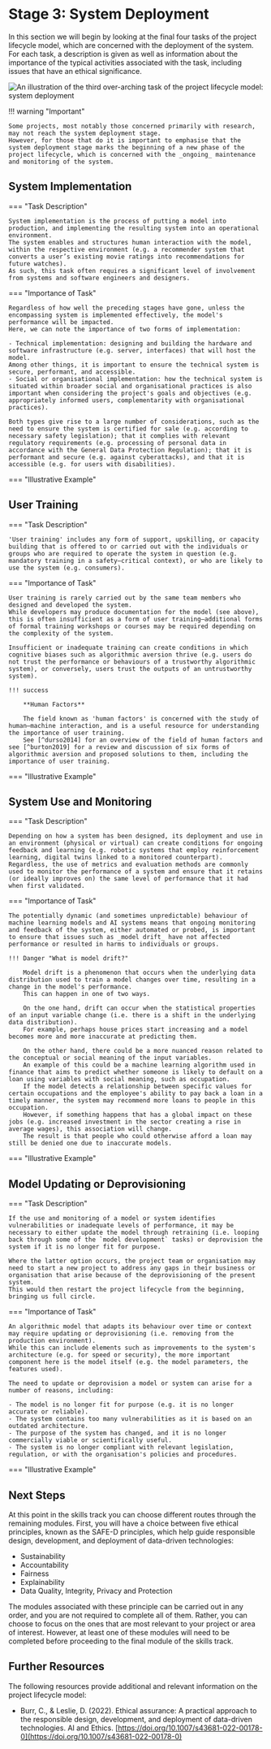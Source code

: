 # Stage 3: System Deployment

In this section we will begin by looking at the final four tasks of the project lifecycle model, which are concerned with the deployment of the system.
For each task, a description is given as well as information about the importance of the typical activities associated with the task, including issues that have an ethical significance.

![An illustration of the third over-arching task of the project lifecycle model: system deployment](https://raw.githubusercontent.com/alan-turing-institute/turing-commons/main/docs/assets/images/illustrations/system-deployment.png)


!!! warning "Important"

    Some projects, most notably those concerned primarily with research, may not reach the system deployment stage.
    However, for those that do it is important to emphasise that the system deployment stage marks the beginning of a new phase of the project lifecycle, which is concerned with the _ongoing_ maintenance and monitoring of the system.

## System Implementation

=== "Task Description"

    System implementation is the process of putting a model into production, and implementing the resulting system into an operational environment.
    The system enables and structures human interaction with the model, within the respective environment (e.g. a recommender system that converts a user’s existing movie ratings into recommendations for future watches).
    As such, this task often requires a significant level of involvement from systems and software engineers and designers.

=== "Importance of Task"

    Regardless of how well the preceding stages have gone, unless the encompassing system is implemented effectively, the model's performance will be impacted. 
    Here, we can note the importance of two forms of implementation:

    - Technical implementation: designing and building the hardware and software infrastructure (e.g. server, interfaces) that will host the model. 
    Among other things, it is important to ensure the technical system is secure, performant, and accessible.
    - Social or organisational implementation: how the technical system is situated within broader social and organisational practices is also important when considering the project's goals and objectives (e.g. appropriately informed users, complementarity with organisational practices).

    Both types give rise to a large number of considerations, such as the need to ensure the system is certified for sale (e.g. according to necessary safety legislation); that it complies with relevant regulatory requirements (e.g. processing of personal data in accordance with the General Data Protection Regulation); that it is performant and secure (e.g. against cyberattacks), and that it is accessible (e.g. for users with disabilities).

=== "Illustrative Example"

<!-- Insert case study partial -->



## User Training

=== "Task Description"

    'User training' includes any form of support, upskilling, or capacity building that is offered to or carried out with the individuals or groups who are required to operate the system in question (e.g. mandatory training in a safety–critical context), or who are likely to use the system (e.g. consumers).

=== "Importance of Task"

    User training is rarely carried out by the same team members who designed and developed the system.
    While developers may produce documentation for the model (see above), this is often insufficient as a form of user training—additional forms of formal training workshops or courses may be required depending on the complexity of the system.

    Insufficient or inadequate training can create conditions in which cognitive biases such as algorithmic aversion thrive (e.g. users do not trust the performance or behaviours of a trustworthy algorithmic system), or conversely, users trust the outputs of an untrustworthy system).

    !!! success

        **Human Factors**

        The field known as 'human factors' is concerned with the study of human–machine interaction, and is a useful resource for understanding the importance of user training.
        See [^durso2014] for an overview of the field of human factors and see [^burton2019] for a review and discussion of six forms of algorithmic aversion and proposed solutions to them, including the importance of user training.

=== "Illustrative Example"
<!-- Insert case study partial -->

## System Use and Monitoring

=== "Task Description"

    Depending on how a system has been designed, its deployment and use in an environment (physical or virtual) can create conditions for ongoing feedback and learning (e.g. robotic systems that employ reinforcement learning, digital twins linked to a monitored counterpart).
    Regardless, the use of metrics and evaluation methods are commonly used to monitor the performance of a system and ensure that it retains (or ideally improves on) the same level of performance that it had when first validated.

=== "Importance of Task"

    The potentially dynamic (and sometimes unpredictable) behaviour of machine learning models and AI systems means that ongoing monitoring and feedback of the system, either automated or probed, is important to ensure that issues such as _model drift_ have not affected performance or resulted in harms to individuals or groups.

    !!! Danger "What is model drift?"
    
        Model drift is a phenomenon that occurs when the underlying data distribution used to train a model changes over time, resulting in a change in the model's performance.
        This can happen in one of two ways.

        On the one hand, drift can occur when the statistical properties of an input variable change (i.e. there is a shift in the underlying data distribution).
        For example, perhaps house prices start increasing and a model becomes more and more inaccurate at predicting them.

        On the other hand, there could be a more nuanced reason related to the conceptual or social meaning of the input variables.
        An example of this could be a machine learning algorithm used in finance that aims to predict whether someone is likely to default on a loan using variables with social meaning, such as occupation.
        If the model detects a relationship between specific values for certain occupations and the employee's ability to pay back a loan in a timely manner, the system may recommend more loans to people in this occupation.
        However, if something happens that has a global impact on these jobs (e.g. increased investment in the sector creating a rise in average wages), this association will change.
        The result is that people who could otherwise afford a loan may still be denied one due to inaccurate models.

=== "Illustrative Example"
<!-- Insert case study partial -->

## Model Updating or Deprovisioning

=== "Task Description"

    If the use and monitoring of a model or system identifies vulnerabilities or inadequate levels of performance, it may be necessary to either update the model through retraining (i.e. looping back through some of the `model development` tasks) or deprovision the system if it is no longer fit for purpose.

    Where the latter option occurs, the project team or organisation may need to start a new project to address any gaps in their business or organisation that arise because of the deprovisioning of the present system.
    This would then restart the project lifecycle from the beginning, bringing us full circle.

=== "Importance of Task"

    An algorithmic model that adapts its behaviour over time or context may require updating or deprovisioning (i.e. removing from the production environment).
    While this can include elements such as improvements to the system's architecture (e.g. for speed or security), the more important component here is the model itself (e.g. the model parameters, the features used).

    The need to update or deprovision a model or system can arise for a number of reasons, including:

    - The model is no longer fit for purpose (e.g. it is no longer accurate or reliable).
    - The system contains too many vulnerabilities as it is based on an outdated architecture.
    - The purpose of the system has changed, and it is no longer commercially viable or scientifically useful.
    - The system is no longer compliant with relevant legislation, regulation, or with the organisation's policies and procedures.

=== "Illustrative Example"
<!-- Insert case study partial -->

## Next Steps

At this point in the skills track you can choose different routes through the remaining modules.
First, you will have a choice between five ethical principles, known as the SAFE-D principles, which help guide responsible design, development, and deployment of data-driven technologies:

- Sustainability
- Accountability
- Fairness
- Explainability
- Data Quality, Integrity, Privacy and Protection

<!-- insert links for each module -->

The modules associated with these principle can be carried out in any order, and you are not required to complete all of them.
Rather, you can choose to focus on the ones that are most relevant to your project or area of interest.
However, at least one of these modules will need to be completed before proceeding to the final module of the skills track.


## Further Resources

The following resources provide additional and relevant information on the project lifecycle model:

- Burr, C., & Leslie, D. (2022). Ethical assurance: A practical approach to the responsible design, development, and deployment of data-driven technologies. AI and Ethics. [https://doi.org/10.1007/s43681-022-00178-0](https://doi.org/10.1007/s43681-022-00178-0)
<!-- - [...] -->

[^durso2014]: Durso, Frank T., Margulieux, Lauren E., Blickensderfer, Elizabeth L. (2014). Human factors. Oxford University Press. DOI: 10.1093/obo/9780199828340-0159

[^burton2019]: Burton, .. (2019).

